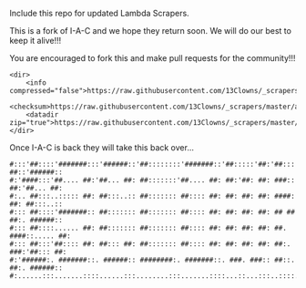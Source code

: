 
Include this repo for updated Lambda Scrapers. 


This is a fork of I-A-C and we hope they return soon. We will do our best to keep it alive!!!

You are encouraged to fork this and make pull requests for the community!!!

```
<dir>
    <info compressed="false">https://raw.githubusercontent.com/13Clowns/_scrapers/master/addons.xml</info>
    <checksum>https://raw.githubusercontent.com/13Clowns/_scrapers/master/addons.xml.md5</checksum>
    <datadir zip="true">https://raw.githubusercontent.com/13Clowns/_scrapers/master/</datadir>
</dir>
```

Once I-A-C is back they will take this back over... 

```
#:::'##::::'#######:::'######::'##::::::::'#######::'##:::::'##:'##::: ##::'######::
#:'####:::'##.... ##:'##... ##: ##:::::::'##.... ##: ##:'##: ##: ###:: ##:'##... ##:
#:.. ##:::..::::: ##: ##:::..:: ##::::::: ##:::: ##: ##: ##: ##: ####: ##: ##:::..::
#::: ##::::'#######:: ##::::::: ##::::::: ##:::: ##: ##: ##: ##: ## ## ##:. ######::
#::: ##::::...... ##: ##::::::: ##::::::: ##:::: ##: ##: ##: ##: ##. ####::..... ##:
#::: ##:::'##:::: ##: ##::: ##: ##::::::: ##:::: ##: ##: ##: ##: ##:. ###:'##::: ##:
#:'######:. #######::. ######:: ########:. #######::. ###. ###:: ##::. ##:. ######::
#:......:::.......::::......:::........:::.......::::...::...:::..::::..:::......:::
```
